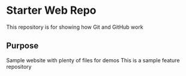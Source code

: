 # Starter Web Repo

This repository is for showing how Git and GitHub work

## Purpose

Sample website with plenty of files for demos
This is a sample feature repository
